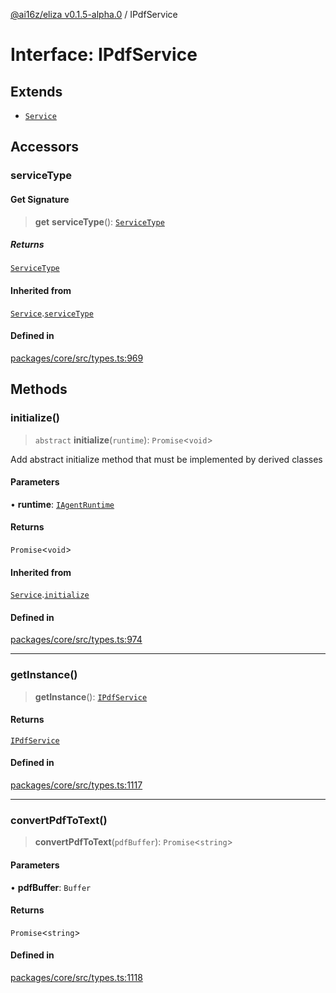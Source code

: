 [@ai16z/eliza v0.1.5-alpha.0](../index.md) / IPdfService

# Interface: IPdfService

## Extends

- [`Service`](../classes/Service.md)

## Accessors

### serviceType

#### Get Signature

> **get** **serviceType**(): [`ServiceType`](../enumerations/ServiceType.md)

##### Returns

[`ServiceType`](../enumerations/ServiceType.md)

#### Inherited from

[`Service`](../classes/Service.md).[`serviceType`](../classes/Service.md#serviceType-1)

#### Defined in

[packages/core/src/types.ts:969](https://github.com/mad-finance/eliza/blob/main/packages/core/src/types.ts#L969)

## Methods

### initialize()

> `abstract` **initialize**(`runtime`): `Promise`\<`void`\>

Add abstract initialize method that must be implemented by derived classes

#### Parameters

• **runtime**: [`IAgentRuntime`](IAgentRuntime.md)

#### Returns

`Promise`\<`void`\>

#### Inherited from

[`Service`](../classes/Service.md).[`initialize`](../classes/Service.md#initialize)

#### Defined in

[packages/core/src/types.ts:974](https://github.com/mad-finance/eliza/blob/main/packages/core/src/types.ts#L974)

***

### getInstance()

> **getInstance**(): [`IPdfService`](IPdfService.md)

#### Returns

[`IPdfService`](IPdfService.md)

#### Defined in

[packages/core/src/types.ts:1117](https://github.com/mad-finance/eliza/blob/main/packages/core/src/types.ts#L1117)

***

### convertPdfToText()

> **convertPdfToText**(`pdfBuffer`): `Promise`\<`string`\>

#### Parameters

• **pdfBuffer**: `Buffer`

#### Returns

`Promise`\<`string`\>

#### Defined in

[packages/core/src/types.ts:1118](https://github.com/mad-finance/eliza/blob/main/packages/core/src/types.ts#L1118)
